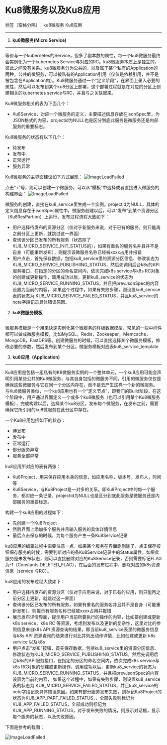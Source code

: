 # Ku8微服务以及Ku8应用

标签（空格分隔）： ku8微服务 Ku8应用

---
   
1. **ku8微服务(Micro Service)**
----------------------------

等价与一个kubernetes的Service，但多了副本数的属性，每一个ku8微服务最终会实例化为一个kubernetes Service与对应的RC。ku8微服务本质上是独立的，彼此之间没有关系。ku8微服务分为公共的，以及属于某个私有的Application的两种，公共的微服务，可以被私有的Application引用（仅仅是依赖引用，并不是被包含在Application内）。Ku8微服务通过一个“定义阶段”，在界面上录入必要的属性，然后可以发布到某个ku8分区上部署，这个部署过程就是在对应的分区上创建相关的kubernetes service与RC，并且与之关联起来。

Ku8微服务相关的表为下面几个： 

- Ku8Service，对应一个微服务的定义，主要描述信息存放在jsonSpec里，为JSON格式的内容，projectid为NULL也是区分到底此服务是微服务还是内部服务的重要标志。

Ku8微服务的状态有以下几个：

 - 待发布
 - 发布中
 - 正常运行
 - 服务异常


Ku8微服务的主界面建议如下方式展现：
![ImageLoadFailed](../../res/micro-service-list.PNG)
 
 点击“+”号，则可以创建一个微服务，可以从“模板”中选择或者直接进入微服务的构建界面：
 ![ImageLoadFailed](../../res/micro-service-def.PNG)
 
 微服务的创建，直接在ku8_service里生成一个实例，projectid为NULL，具体的定义信息存在于jsonSpec属性中。微服务创建以后，可以“发布”到某个资源分区（Ku8ResPartion）上运行，发布过程流程大致如下：
 
-  用户选择待发布的资源分区（仅对于新服务来说，对于已有的服务，则只能再之前分区上更新，就跳过这一界面）  
-  查询该分区已发布的所有服务（状态除了KU8_MICRO_SERVICE_INIT_STATUS的），如果有重名的服务名并且并不是自身（可能重新发布），则提示该微服务名称已经被xxxx占用并报错
-  用户点击，首先保存数据，包括ku8_service里的资源分区信息、修改状态为KU8_MICRO_SERVICE_PUBLISHIING_STATUS，然后先调用后台k8s的API服务接口，在指定的分区的命名空间内，依次完成k8s service与k8s RC对象的创建或更新操作，调用成功以后，更新ku8_service的状态为KU8_MICRO_SERVICE_RUNNING_STATUS，并且把prevJsonSpec的内容设置为当前的内容， 如果这个过程中，如果有失败步骤，则设置ku8_service表的状态为 KU8_MICRO_SERVICE_FAILED_STATUS，并且ku8_service的note字段记录具体错误原因。

2. **ku8微服务模板**
---------------
微服务模板是一个用来快速实例化某个微服务的样板数据模型，常见的一些中间件都可以做成微服务模板，比如MySQL，Redis，Zookeeper，Memcache，MongoDB，FastDFS等。创建微服务的时候，可以直接选择某个微服务模板，修改必要的参数，然后发布到某个分区。微服务模板对应表ku8_service_template


3. **ku8应用（Application)**
---------------
Ku8应用是包括一组私有的K8微服务实例的一个整体单元，一个ku8应用可能会声明引用某些公共的Ku8微服务，与其自身包括的微服务不同，引用的微服务仅仅是确保这些微服务与它在同一个分区内存在，而不是去产生这样一个新的微服务。
     与Ku8微服务类似，一个ku8应用也有一个“定义节点”，即我们的Build阶段，在这个阶段中，用户通过界面定义一个或多个ku8微服务（也可以引用某个Ku8微服务模板），完成构建以后，选择某个ku8分区，发布每个微服务，在发布之前，需要确保它所引用的ku8微服务在此分区中存在。

一个Ku8应用包括如下的状态：

 - 待发布
 - 发布中
 - 正常运行
 - 部分服务异常
 - 服务全部异常

ku8应用所对应的表有两张：
   
- Ku8Project，用来保存应用本身的信息，如应用名称，版本号，发布人，时间等
- Ku8Service，与Ku8Project是一对多的关系，即Ku8Project中的每一个服务，都对应一条记录，projectid为NULL也是区分到底此服务是微服务还是内部服务的重要标志。

构建一个ku8应用的过程如下：

- 先创建一个Ku8Project
- 然后界面上添加多个服务并且输入服务的具体详情信息
- 最后点击保存的时候，为每个服务产生一条Ku8Service记录

ku8应用的编辑过程中需要注意一点，如果某个服务在界面删删除了，点击保存按钮保存服务的时候，需要判断对应的条Ku8Service记录中的Status属性，如果此服务是未发布状态，则可以直接删除对应的Ku8Service记录，否则需要标记FLAG为-1（Constants.DELETED_FLAG），在后面的发布过程中，删除对应的k8s资源信息（service 与RC）。

ku8应用的发布过程大致如下：

- 用户选择待发布的资源分区（仅对于应用来说，对于已有的应用，则只能再之前分区上更新，就跳过这一界面）  
-  查询该分区已发布的所有服务，如果有重名的服务名并且并不是自身（可能重新发布），则提示有服务名称已经被xxxx占用并报错
-  展示发布详情界面，提示用户当前所要执行的操作的内容，比如要创建或更新 k8s service、k8s RC  等资源，考虑到发布以及更新的复杂性，这里对比的参照信息来自k8s API 资源查询的结果，即当前ku8_service表里的微服务信息与k8s API 资源查询的结果进行对比并列出动作详情，比如创建或更新 k8s service 以及k8s
-  用户点击“发布”按钮，首先保存数据，包括ku8_service里的资源分区信息、修改状态为KU8_MICRO_SERVICE_PUBLISHIING_STATUS，然后先调用后台k8s的API服务接口，在指定的分区的命名空间内，依次完成k8s service与k8s RC对象的创建或更新操作，调用成功以后，更新ku8_service的状态为KU8_MICRO_SERVICE_RUNNING_STATUS，并且把prevJsonSpec的内容设置为当前的内容， 如果这个过程中，如果有失败步骤，则设置ku8_service表的状态为 KU8_MICRO_SERVICE_FAILED_STATUS，并且ku8_service的note字段记录具体错误原因。如果有部分服务发布失败，则标记Ku8Project的状态为KU8_APP_PART_FAILED_STATUS，，全部失败则标记为KU8_APP_FAILED_STATUS，全部成功则标记为KU8_APP_RUNNING_STATUS，对于发布失败的情况，则展示对话框，显示每个服务的状态，以及失败原因。

下面是参考的截图：

![ImageLoadFailed](../../res/app-deploy-1.png)



 





